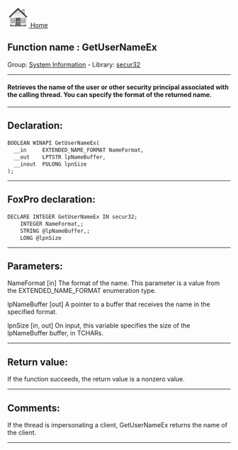 [<img src="../../images/home.png"> Home ](https://github.com/VFPX/Win32API)  

## Function name : GetUserNameEx
Group: [System Information](../../functions_group.md#System_Information)  -  Library: [secur32](../../../libraries.md#secur32)  
***  


#### Retrieves the name of the user or other security principal associated with the calling thread. You can specify the format of the returned name.
***  


## Declaration:
```foxpro  
BOOLEAN WINAPI GetUserNameEx(
  __in     EXTENDED_NAME_FORMAT NameFormat,
  __out    LPTSTR lpNameBuffer,
  __inout  PULONG lpnSize
);  
```  
***  


## FoxPro declaration:
```foxpro  
DECLARE INTEGER GetUserNameEx IN secur32;
	INTEGER NameFormat,;
	STRING @lpNameBuffer,;
	LONG @lpnSize  
```  
***  


## Parameters:
NameFormat [in] 
The format of the name. This parameter is a value from the EXTENDED_NAME_FORMAT enumeration type.

lpNameBuffer [out] 
A pointer to a buffer that receives the name in the specified format.

lpnSize [in, out] 
On input, this variable specifies the size of the lpNameBuffer buffer, in TCHARs.  
***  


## Return value:
If the function succeeds, the return value is a nonzero value.  
***  


## Comments:
If the thread is impersonating a client, GetUserNameEx returns the name of the client.  
  
***  

